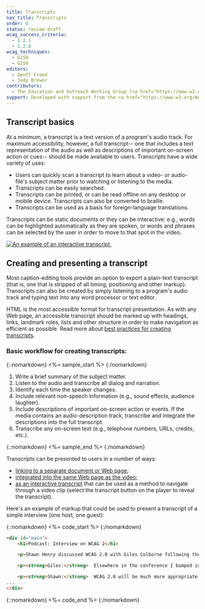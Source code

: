```yaml
---
title: Transcripts
nav_title: Transcripts
order: 6
status: review-draft
wcag_success_criteria:
  - 1.2.1
  - 1.2.8
wcag_techniques:
  - G158
  - G159
editors:
  - Geoff Freed
  - Judy Brewer
contributors:
  - The Education and Outreach Working Group (<a href="https://www.w3.org/WAI/EO/">EOWG</a>)
support: Developed with support from the <a href="https://www.w3.org/WAI/WCAGTA/">U.S. Access Board, WCAG TA Project</a>
---
```


## Transcript basics

At a minimum, a transcript is a text version of a program's audio track. For maximum accessibility, however, a full transcript-- one that includes a text representation of the audio as well as descriptions of important on-screen action or cues-- should be made available to users.  Transcripts have a wide variety of uses:

-   Users can quickly scan a transcript to learn about a video- or audio-file's subject matter prior to watching or listening to the media.
-   Transcripts can be easily searched.
-   Transcripts can be printed, or can be read offline on any desktop or mobile device.  Transcripts can also be converted to braille.
-   Transcripts can be used as a basis for foreign-language translations.

Transcripts can be static documents or they can be interactive: e.g.,
words can be highlighted automatically as they are spoken, or words and phrases can
be selected by the user in order to move to that spot in the video.

[![An example of an interactive transcript.](xcr_perspectives.png)](https://www.w3.org/WAI/perspectives/keyboard.html)

## Creating and presenting a transcript

Most caption-editing tools provide an option to export a plain-text
transcript (that is, one that is stripped of all timing, positioning and
other markup). Transcripts can also be created by simply listening to a
program's audio track and typing text into any word processor or text
editor.

HTML is the most accessible format for transcript presentation. As with
any Web page, an accessible transcript should be marked up with
headings, links, landmark roles, lists and other structure in order to
make navigation as efficient as possible. Read
more about [best practices for creating
transcripts](http://www.uiaccess.com/transcripts/transcripts_on_the_web.html#bests).

### Basic workflow for creating transcripts:

{::nomarkdown}
<%= sample_start %>
{:/nomarkdown}

1.  Write a brief summary of the subject matter.
2.  Listen to the audio and transcribe all dialog and narration.
3.  Identify each time the speaker changes.
4.  Include relevant non-speech information (e.g., sound effects,
    audience laughter).
5.  Include descriptions of important on-screen action or events.  If the media contains an audio-description track, transcribe and integrate the descriptions into the full transcript.
6.  Transcribe any on-screen text (e.g., telephone numbers, URLs,
    credits, etc.).

{::nomarkdown}
<%= sample_end %>
{:/nomarkdown}


Transcripts can be presented to users in a number of ways:

-   [linking to a separate document or Web
    page](https://www.w3.org/WAI/highlights/200606wcag2interview.html);
-   [integrated into the same Web page as the
    video](https://www.commoncraft.com/video/rss);
-   [as an interactive
    transcript](https://www.w3.org/WAI/perspectives/contrast.html)
    that can be used as a method to navigate through a video clip (select the transcript button on the player to reveal the transcript).

Here's an example of markup that could be used to present a transcript
of a simple interview (one host, one guest):

{::nomarkdown}
<%= code_start %>
{:/nomarkdown}

~~~html
<div id="main">
    <h1>Podcast: Interview on WCAG 2</h1>

    <p>Shawn Henry discussed WCAG 2.0 with Giles Colborne following the UPA conference in June, 2006.</p>

    <p><strong>Giles:</strong>  Elsewhere in the conference I bumped into Shawn Henry of the World Wide Web Consortium, the guiding body of the Web. I called her after the conference to ask about the new guidelines from the Web Accessibility Initiative, or WAI, known as WCAG 2.0. I began by asking her why we needed an update when most people haven't yet got to grips with the current guidelines.</p>

    <p><strong>Shawn:</strong>  WCAG 2.0 will be much more appropriate for current and future Web development.  WCAG 1.0 was finalized in May of 1999 and it focused on HTML. Obviously a lot has changed since then. WCAG 2.0 is focused on applying more broadly to different technologies and is updated for the state of Web technology currently, as well as designed so that it can apply more relevantly as technology develops in the future.</p>
...
</div>
~~~

{::nomarkdown}
<%= code_end %>
{:/nomarkdown}
